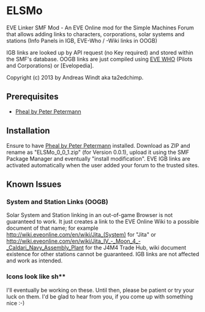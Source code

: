 # ELSMo

EVE Linker SMF Mod - An EVE Online mod for the Simple Machines Forum that allows adding links to characters, corporations, solar systems and stations (Info Panels in IGB, EVE-Who / -Wiki links in OOGB)

IGB links are looked up by API request (no Key required) and stored within the SMF's database. OOGB links are just compiled using [EVE WHO](http://evewho.com) (Pilots and Corporations) or [Evelopedia].

Copyright (c) 2013 by Andreas Windt aka ta2edchimp.


## Prerequisites

- [Pheal by Peter Petermann](http://github.com/ppetermann/pheal)


## Installation

Ensure to have [Pheal by Peter Petermann](http://github.com/ppetermann/pheal) installed.
Download as ZIP and rename as "ELSMo_0_0_1.zip" (for Version 0.0.1), upload it using the SMF Package Manager and eventually "install modification".
EVE IGB links are activated automatically when the user added your forum to the trusted sites.


## Known Issues

### System and Station Links (OOGB)
Solar System and Station linking in an out-of-game Browser is not guaranteed to work. It just creates a link to the EVE Online Wiki to a possible document of that name; for example http://wiki.eveonline.com/en/wiki/Jita_(System) for "Jita" or http://wiki.eveonline.com/en/wiki/Jita_IV_-_Moon_4_-_Caldari_Navy_Assembly_Plant for the J4M4 Trade Hub, wiki document existence for other stations cannot be guaranteed.
IGB links are not affected and work as intended.

### Icons look like sh**
I'll eventually be working on these. Until then, please be patient or try your luck on them. I'd be glad to hear from you, if you come up with something nice :-)